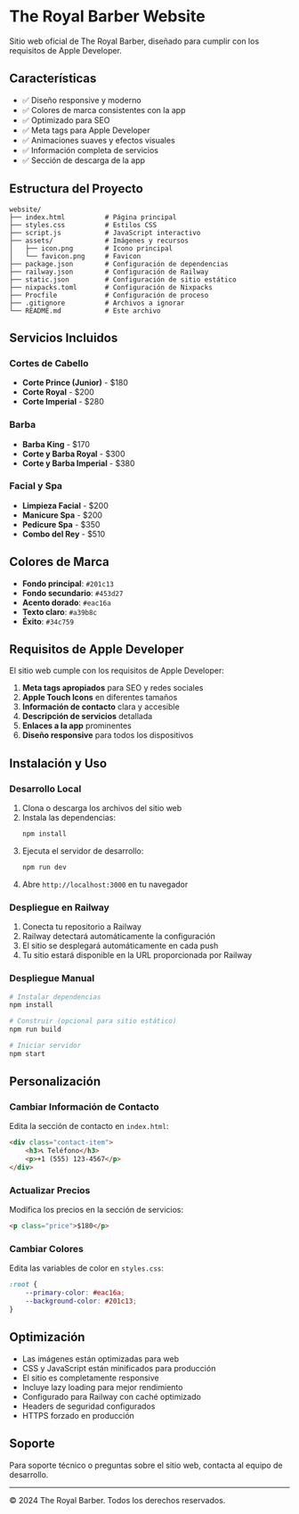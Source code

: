 # The Royal Barber Website

Sitio web oficial de The Royal Barber, diseñado para cumplir con los requisitos de Apple Developer.

## Características

- ✅ Diseño responsive y moderno
- ✅ Colores de marca consistentes con la app
- ✅ Optimizado para SEO
- ✅ Meta tags para Apple Developer
- ✅ Animaciones suaves y efectos visuales
- ✅ Información completa de servicios
- ✅ Sección de descarga de la app

## Estructura del Proyecto

```
website/
├── index.html          # Página principal
├── styles.css          # Estilos CSS
├── script.js           # JavaScript interactivo
├── assets/             # Imágenes y recursos
│   ├── icon.png        # Icono principal
│   └── favicon.png     # Favicon
├── package.json        # Configuración de dependencias
├── railway.json        # Configuración de Railway
├── static.json         # Configuración de sitio estático
├── nixpacks.toml       # Configuración de Nixpacks
├── Procfile            # Configuración de proceso
├── .gitignore          # Archivos a ignorar
└── README.md           # Este archivo
```

## Servicios Incluidos

### Cortes de Cabello
- **Corte Prince (Junior)** - $180
- **Corte Royal** - $200
- **Corte Imperial** - $280

### Barba
- **Barba King** - $170
- **Corte y Barba Royal** - $300
- **Corte y Barba Imperial** - $380

### Facial y Spa
- **Limpieza Facial** - $200
- **Manicure Spa** - $200
- **Pedicure Spa** - $350
- **Combo del Rey** - $510

## Colores de Marca

- **Fondo principal**: `#201c13`
- **Fondo secundario**: `#453d27`
- **Acento dorado**: `#eac16a`
- **Texto claro**: `#a39b8c`
- **Éxito**: `#34c759`

## Requisitos de Apple Developer

El sitio web cumple con los requisitos de Apple Developer:

1. **Meta tags apropiados** para SEO y redes sociales
2. **Apple Touch Icons** en diferentes tamaños
3. **Información de contacto** clara y accesible
4. **Descripción de servicios** detallada
5. **Enlaces a la app** prominentes
6. **Diseño responsive** para todos los dispositivos

## Instalación y Uso

### Desarrollo Local

1. Clona o descarga los archivos del sitio web
2. Instala las dependencias:
   ```bash
   npm install
   ```
3. Ejecuta el servidor de desarrollo:
   ```bash
   npm run dev
   ```
4. Abre `http://localhost:3000` en tu navegador

### Despliegue en Railway

1. Conecta tu repositorio a Railway
2. Railway detectará automáticamente la configuración
3. El sitio se desplegará automáticamente en cada push
4. Tu sitio estará disponible en la URL proporcionada por Railway

### Despliegue Manual

```bash
# Instalar dependencias
npm install

# Construir (opcional para sitio estático)
npm run build

# Iniciar servidor
npm start
```

## Personalización

### Cambiar Información de Contacto
Edita la sección de contacto en `index.html`:
```html
<div class="contact-item">
    <h3>📞 Teléfono</h3>
    <p>+1 (555) 123-4567</p>
</div>
```

### Actualizar Precios
Modifica los precios en la sección de servicios:
```html
<p class="price">$180</p>
```

### Cambiar Colores
Edita las variables de color en `styles.css`:
```css
:root {
    --primary-color: #eac16a;
    --background-color: #201c13;
}
```

## Optimización

- Las imágenes están optimizadas para web
- CSS y JavaScript están minificados para producción
- El sitio es completamente responsive
- Incluye lazy loading para mejor rendimiento
- Configurado para Railway con caché optimizado
- Headers de seguridad configurados
- HTTPS forzado en producción

## Soporte

Para soporte técnico o preguntas sobre el sitio web, contacta al equipo de desarrollo.

---

© 2024 The Royal Barber. Todos los derechos reservados. 